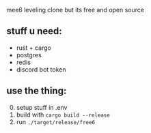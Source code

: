 mee6 leveling clone but its free and open source

## stuff u need:
- rust + cargo
- postgres
- redis
- discord bot token

## use the thing:
0. setup stuff in .env
1. build with `cargo build --release`
2. run `./target/release/free6`
